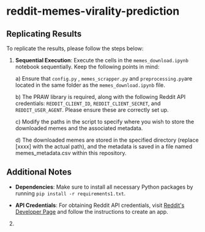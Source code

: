 # reddit-memes-virality-prediction



## Replicating Results

To replicate the results, please follow the steps below:

1. **Sequential Execution**: Execute the cells in the `memes_download.ipynb` notebook sequentially. Keep the following points in mind:

    a) Ensure that `config.py` , `memes_scrapper.py` and `preprocessing.py`are located in the same folder as the `memes_download.ipynb` file.

    b) The PRAW library is required, along with the following Reddit API credentials: `REDDIT_CLIENT_ID`, `REDDIT_CLIENT_SECRET`, and `REDDIT_USER_AGENT`. Please ensure these are correctly set up.

    c) Modify the paths in the script to specify where you wish to store the downloaded memes and the associated metadata.

    d) The downloaded memes are stored in the specified directory (replace [xxxx] with the actual path), and the metadata is saved in a file named memes_metadata.csv within this repository.

## Additional Notes

- **Dependencies**: Make sure to install all necessary Python packages by running `pip install -r requirements1.txt`.

- **API Credentials**: For obtaining Reddit API credentials, visit [Reddit's Developer Page](https://www.reddit.com/prefs/apps) and follow the instructions to create an app.


2.
